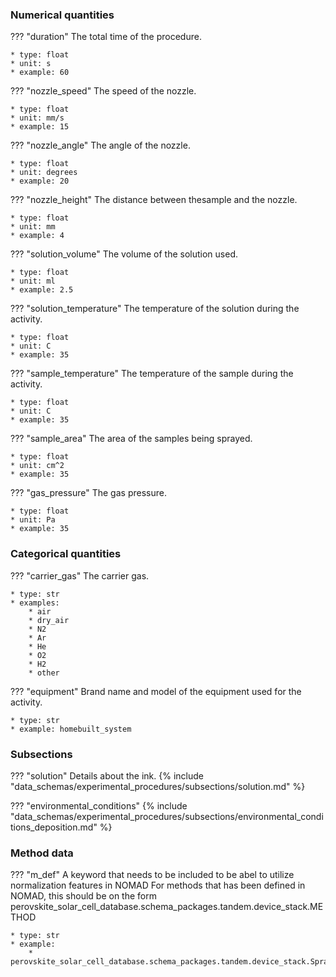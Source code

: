 ### Numerical quantities
??? "duration"
    The total time of the procedure. 

    * type: float
    * unit: s
    * example: 60

??? "nozzle_speed"
    The speed of the nozzle.

    * type: float
    * unit: mm/s
    * example: 15

??? "nozzle_angle"
    The angle of the nozzle.

    * type: float
    * unit: degrees
    * example: 20

??? "nozzle_height"
    The distance between thesample and the nozzle.

    * type: float
    * unit: mm
    * example: 4

??? "solution_volume"
    The volume of the solution used.

    * type: float
    * unit: ml
    * example: 2.5

??? "solution_temperature"
    The temperature of the solution during the activity. 

    * type: float
    * unit: C
    * example: 35

??? "sample_temperature"
    The temperature of the sample during the activity. 

    * type: float
    * unit: C
    * example: 35

??? "sample_area"
    The area of the samples being sprayed.

    * type: float
    * unit: cm^2
    * example: 35

??? "gas_pressure"
    The gas pressure.

    * type: float
    * unit: Pa
    * example: 35

### Categorical quantities
??? "carrier_gas"
    The carrier gas.

    * type: str
    * examples:
        * air
        * dry_air
        * N2
        * Ar
        * He
        * O2
        * H2
        * other

??? "equipment"
    Brand name and model of the equipment used for the activity.

    * type: str
    * example: homebuilt_system

### Subsections
??? "solution"
    Details about the ink.
    {% include "data_schemas/experimental_procedures/subsections/solution.md" %} 

??? "environmental_conditions"
    {% include "data_schemas/experimental_procedures/subsections/environmental_conditions_deposition.md" %}      

### Method data
??? "m_def"
    A keyword that needs to be included to be abel to utilize normalization features in NOMAD
    For methods that has been defined in NOMAD, this should be on the form
    perovskite_solar_cell_database.schema_packages.tandem.device_stack.METHOD

    * type: str
    * example: 
        * perovskite_solar_cell_database.schema_packages.tandem.device_stack.SprayCoating     